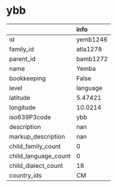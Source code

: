 # ybb
|                      | info     |
|:---------------------|:---------|
| id                   | yemb1246 |
| family_id            | atla1278 |
| parent_id            | bamb1272 |
| name                 | Yemba    |
| bookkeeping          | False    |
| level                | language |
| latitude             | 5.47421  |
| longitude            | 10.0214  |
| iso639P3code         | ybb      |
| description          | nan      |
| markup_description   | nan      |
| child_family_count   | 0        |
| child_language_count | 0        |
| child_dialect_count  | 18       |
| country_ids          | CM       |